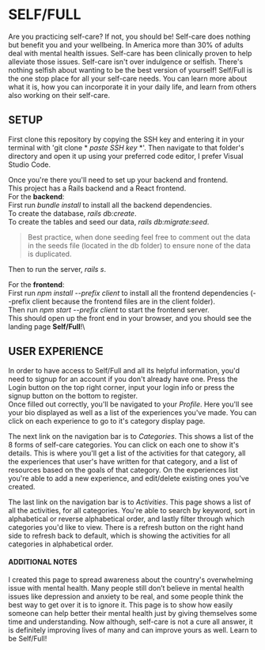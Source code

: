 # SELF/FULL

Are you practicing self-care? If not, you should be! Self-care does nothing but benefit you and your wellbeing. In America more than 30% of adults deal with mental health issues. Self-care has been clinically proven to help alleviate those issues. Self-care isn't over indulgence or selfish. There's nothing selfish about wanting to be the best version of yourself! Self/Full is the one stop place for all your self-care needs. You can learn more about what it is, how you can incorporate it in your daily life, and learn from others also working on their self-care. 

## SETUP

First clone this repository by copying the SSH key and entering it in your terminal with 'git clone * *paste SSH key* *'. Then navigate to that folder's directory and open it up using your preferred code editor, I prefer Visual Studio Code.

Once you're there you'll need to set up your backend and frontend.\
This project has a Rails backend and a React frontend.\
For the **backend**:\
First run *bundle install* to install all the backend dependencies.\
To create the database, *rails db:create*.\
To create the tables and seed our data, *rails db:migrate:seed*.
> Best practice, when done seeding feel free to comment out the data in the seeds file (located in the db folder) to ensure none of the data is duplicated.

Then to run the server, *rails s*.

For the **frontend**:\
First run *npm install --prefix client* to install all the frontend dependencies (--prefix client because the frontend files are in the client folder).\
Then run *npm start --prefix client* to start the frontend server.\
This should open up the front end in your browser, and you should see the landing page **Self/Full**!\

## USER EXPERIENCE

In order to have access to Self/Full and all its helpful information, you'd need to signup for an account if you don't already have one. Press the Login button on the top right corner, input your login info or press the signup button on the bottom to register.\
Once filled out correctly, you'll be navigated to your *Profile*. Here you'll see your bio displayed as well as a list of the experiences you've made. You can click on each experience to go to it's category display page.

The next link on the navigation bar is to *Categories*. This shows a list of the 8 forms of self-care categories. You can click on each one to show it's details. This is where you'll get a list of the activities for that category, all the experiences that user's have written for that category, and a list of resources based on the goals of that category. On the experiences list you're able to add a new experience, and edit/delete existing ones you've created.

The last link on the navigation bar is to *Activities*. This page shows a list of all the activities, for all categories. You're able to search by keyword, sort in alphabetical or reverse alphabetical order, and lastly filter through which categories you'd like to view. There is a refresh button on the right hand side to refresh back to default, which is showing the activities for all categories in alphabetical order.


#### ADDITIONAL NOTES

I created this page to spread awareness about the country's overwhelming issue with mental health. Many people still don’t believe in mental health issues like depression and anxiety to be real, and some people think the best way to get over it is to ignore it. This page is to show how easily someone can help better their mental health just by giving themselves some time and understanding. Now although, self-care is not a cure all answer, it is definitely improving lives of many and can improve yours as well. Learn to be Self/Full!
